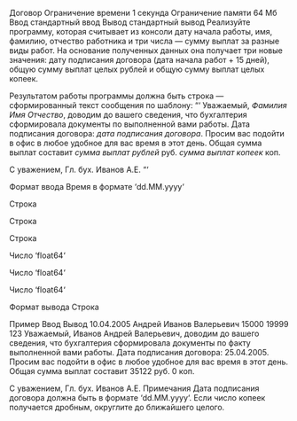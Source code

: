 Договор
Ограничение времени	1 секунда
Ограничение памяти	64 Мб
Ввод	стандартный ввод
Вывод	стандартный вывод
Реализуйте программу, которая считывает из консоли дату начала работы, имя, фамилию, отчество работника и три числа — сумму выплат за разные виды работ. На основание полученных данных она получает три новые значения: дату подписания договора (дата начала работ + 15 дней), общую сумму выплат целых рублей и общую сумму выплат целых копеек.

Результатом работы программы должна быть строка — сформированный текст сообщения по шаблону: “‘ Уважаемый, *Фамилия* *Имя* *Отчество*, доводим до вашего сведения, что бухгалтерия сформировала документы по выполненной вами работы. Дата подписания договора: *дата подписания договора*. Просим вас подойти в офис в любое удобное для вас время в этот день. Общая сумма выплат составит *сумма выплат рублей* руб. *сумма выплат копеек* коп.

С уважением, Гл. бух. Иванов А.Е. “‘

Формат ввода
Время в формате ‘dd.MM.yyyy‘

Строка

Строка

Строка

Число ‘float64‘

Число ‘float64‘

Число ‘float64‘

Формат вывода
Строка

Пример
Ввод	Вывод
10.04.2005
Андрей
Иванов
Валерьевич
15000
19999
123
Уважаемый, Иванов Андрей Валерьевич, доводим до вашего сведения, что бухгалтерия сформировала документы по факту выполненной вами работы.
Дата подписания договора: 25.04.2005. Просим вас подойти в офис в любое удобное для вас время в этот день.
Общая сумма выплат составит 35122 руб. 0 коп.

С уважением,
Гл. бух. Иванов А.Е.
Примечания
Дата подписания договора должна быть в формате ‘dd.MM.yyyy‘. Если число копеек получается дробным, округлите до ближайшего целого.